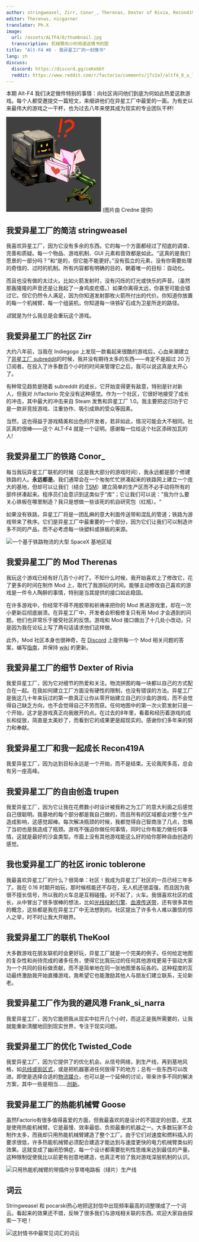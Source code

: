 ```yaml
---
author: stringweasel, Zirr, Conor_, Therenas, Dexter of Rivia, Recon419A, trupen, ironic toblerone, TheKool, Frank_si_narra, Twisted_Code, Goose
editor: Therenas, nicgarner
translator: Ph.X
image:
  url: /assets/ALTF4/8/thumbnail.jpg
  transcription: 机械臂向小吵闹递送情书的图
title: "Alt-F4 #8 - 致异星工厂的一封情书"
lang: zh
discuss:
  discord: https://discord.gg/ceKebbY
  reddit: https://www.reddit.com/r/factorio/comments/j7z2a7/altf4_8_a_love_letter_to_factorio/
---
```


本期 Alt-F4 我们决定做件特别的事情：向社区询问他们到底为何如此热爱这款游戏。每个人都受邀提交一篇短文，来细讲他们在异星工厂中最爱的一面。为有史以来最伟大的游戏之一干杯，也为过去八年来使其成为现实的专业团队干杯!

![机械臂向小吵闹递送情书的图](/assets/ALTF4/8/thumbnail.jpg)
(图片由 Credne 提供)

## 我爱异星工厂的简洁 <author>stringweasel</author>

我喜欢异星工厂，因为它没有多余的东西。它的每一个方面都经过了彻底的调查、完善和质疑。每一个物品、游戏机制、GUI 元素和音效都是如此。“这真的是我们愿景的一部分吗？”和“是的，但它能不能更好。”没有孤立的元素，没有你需要处理的奇怪的、过时的机制。所有内容都有明确的目的，朝着唯一的目标：自动化。

而且也没有做的太过火。比如火箭发射时，没有闪烁的灯光或快乐的声音。（虽然那轰隆隆的声音还是让我起了一身鸡皮疙瘩。）如果你离得太远，你甚至可能会错过它。但它仍然令人满足，因为你知道发射那枚火箭所付出的代价。你知道你放置的每一个机械臂、每一个组装机，你知道每一块铁矿石成为卫星所走的路径。

*这*就是为什么我总是会重玩这个游戏。

## 我爱异星工厂的社区 <author>Zirr</author>

大约八年前，当我在 Indiegogo 上发现一款看起来很酷的游戏后，心血来潮建立了[异星工厂 subreddit](https://www.reddit.com/r/factorio)的时候，我并没有期待太多的东西——肯定不是超过 20 万订阅者。在投入了许多数百个小时的时间来管理它之后，我可以说这真是太开心了。

有种常见趋势是随着 subreddit 的成长，它开始变得更有敌意，特别是针对新人，但我对 /r/factorio 完全没有这种感觉。作为一个社区，它很好地接受了成长的冲击，其中最大的冲击来自 Steam 发售和异星工厂 1.0。我主要把这归功于它是一款非竞技游戏、注重协作、吸引成熟的受众等因素。

当然，这也得益于游戏精美和出色的开发者，若非如此，情况可能会大不相同。社区真的很棒——这个 ALT-F4 就是一个证明。感谢每一位给这个社区添砖加瓦的人!

## 我爱异星工厂的铁路 <author>Conor_</author>

每当我玩异星工厂联机的时候（这是我大部分的游戏时间），我永远都是那个修建铁路的人。**永远都是**。我们通常会在一个匆匆忙忙拼凑起来的铁路网上建立一个庞大的基地，但却可以让我们（结合 [TSM](https://mods.factorio.com/mod/train-pubsub)）建立简单的生产区而不必手动将所有的部件拼凑起来。程序员们会意识到这类似于“库”；它让我们可以说："我为什么要关心铁板在哪里制造？我只是想做一些该死的机自研究包（红瓶）。"

如果没有铁路，异星工厂将是一团乱麻的意大利面传送带和混乱的管道；铁路为游戏带来了秩序。它们是异星工厂中最重要的一个部分，因为它们让我们可以制造许多不同的产品，而不必考虑每一块塑料或铁板的来源。

![一个基于铁路物流的大型 SpaceX 基地区域](https://media.alt-f4.blog/ALTF4/8/loveletter-conor.jpeg)

## 我爱异星工厂的 Mod <author>Therenas</author>

我玩这个游戏已经有好几百个小时了。不知什么时候，我开始喜欢上了修改它，花了更多的时间在制作 Mod 上，取代了我游玩的时间。能够主动修改自己喜欢的游戏是一件令人陶醉的事情，特别是当其提供的接口如此稳固。

在许多游戏中，你经常不得不用胶带和祈祷来把你的 Mod 黑进游戏里，却在一次小更新后彻底崩溃。在异星工厂中，开发者会积极修复只有用 Mod 才会遇到的问题。他们也非常乐于接受社区的反馈。游戏和 Mod 接口做出了十几处小改动，只是因为我在论坛上写了两句话请求他们这样做。

此外，Mod 社区本身也很神奇，在 [Discord](https://discord.gg/2UQ9PcJ) 上提供每一个 Mod 相关问题的答案，编写[指南](https://github.com/raiguard/Factorio-SmallMods/wiki/GUI-Style-Guide)，并保持 [wiki](https://wiki.factorio.com/Tutorial:Modding_tutorial) 的更新。

## 我爱异星工厂的细节 <author>Dexter of Rivia</author>

我爱异星工厂，因为它对细节的热爱和关注。物流拼图的每一块都以自己的方式配合在一起。在我如何建立工厂方面没有硬性的限制，也没有错误的方法。异星工厂是我这几十年来玩过的第一款真正让你从零开始建立自己的沙盒的游戏，而不会觉得自己缺乏方向，也不会觉得自己不劳而获。任何地图中的第一次火箭发射只是一个开始，这才是游戏真正向我敞开的点。在过去的8年里，看着和经历着游戏的成长和绽放，简直是太美妙了，而看到它的成果更是超现实的。感谢你们多年来的努力和奉献。

## 我爱异星工厂和我一起成长 <author>Recon419A</author>

我爱异星工厂，因为达到目标永远是一个开始，而不是结束。无论我爬多高，总会有另一座高峰。

## 我爱异星工厂的自由创造 <author>trupen</author>

我爱异星工厂，因为它让我在花费数小时设计被我称之为工厂的意大利面之后感觉自己很聪明。我基地的每个部分都是我自己做的，而且所有的区域都会对整个生产造成影响，这感觉超棒。每次解决瓶颈的时候，我都觉得自己智商涨了几点，忽略了当初也是我造成了瓶颈。游戏不强迫你做任何事情，同时让你有能力做任何事情，这就是最好的沙盒类型。市面上没有其他游戏能这么好的给你那种自由创造的感觉。

## 我也爱异星工厂的社区 <author>ironic toblerone</author>

我最喜欢异星工厂的什么？很简单：社区！我成为异星工厂社区的一员已经三年多了。我在 0.16 时期开始玩，那时候核能还不存在，无人机还很滥强，而且因为我很不擅长信号，所以我的火车总是互相碰撞。对不起了，火车。我很喜欢社区的成长，从中冒出了很多很棒的想法，比如[光线投射引擎](https://alt-f4.blog/zh/ALTF4-6/#facto-rayo-v20-arrow-in-my-gluteus-maximus)、[血液传送带](https://www.reddit.com/r/factorio/comments/7db6hn/blöodbüs_where_homeostasis_hits_the_metal/)，还有很多其他的概念，这些都是我在异星工厂中无法想到的。社区提出了许多令人难以置信的惊人之举，时不时让我大开眼界。

## 我爱异星工厂的联机 <author>TheKool</author>

大多数游戏在朋友联机时会更好玩，异星工厂就是一个完美的例子。任何给定地图的复杂性和尚待完成的诸多任务，使得它比我玩过的任何其他游戏更易于驱动大家为一个共同的目标做贡献，而不是简单地在同一张地图里各玩各的。这种程度的互动最终激励我开始直播游戏，我希望它也能激励其他人与朋友们建立联系，无论新老。

## 我爱异星工厂作为我的避风港 <author>Frank_si_narra</author>

我爱异星工厂，因为它能把我从现实中拉开几个小时，而这正是我所需要的，让我就能重新清醒地回到现实世界，专注于现实问题。

## 我爱异星工厂的优化 <author>Twisted_Code</author>

我爱异星工厂，因为它提供了的优化机会。从信号网络，到生产线，再到基地风格，如[总线或街区式](https://forums.factorio.com/viewtopic.php?t=37024)，或是把机器塞进任何放得下的地方；总有一些东西可以改进。即使是选择合适的[物流媒介](https://wiki.factorio.com/Tutorial:Transport_use_cases)，也可以是一个延伸的讨论，带来许多不同的解决方案，其中一些是相当……[创新](https://forums.factorio.com/viewtopic.php?t=67977)。

## 我爱异星工厂的热能机械臂 <author>Goose</author>

虽然Factorio有很多值得喜爱的方面，但我最喜欢的是设计的不固定的创意，尤其是使用热能机械臂。它是最慢、效率最低、负担最重的机器之一。大多数玩家不会制作太多，而我却只用热能机械臂建造了整个工厂。由于它们对速度和燃料插入的要求很低，许多热能机械臂必须配合建造才能达到与速度更快的电力机械臂类似的效果。这就变成了幽闭恐惧症，每一个设计都需要批判性思维来达到最佳的产量。这种限制促使我比以前更有创意地建造，也真正考验了我对游戏深层机制的认识。

![只用热能机械臂的带插件分享塔电路板（绿片）生产线](https://media.alt-f4.blog/ALTF4/8/loveletter-goose.jpeg)

## 词云

Stringweasel 和 pocarski热心地把这封信中出现频率最高的词整理成了一个词云。看起来的效果还不错，反映了很多我们与游戏相关联的东西。欢迎大家自由探索一下吧！

<img src="https://media.alt-f4.blog/ALTF4/8/loveletter-wordcloud.png" alt="这封情书中最常见词汇的词云" width="700">
